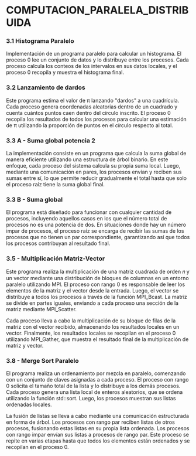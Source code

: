 # COMPUTACION_PARALELA_DISTRIBUIDA

### 3.1 Histograma Paralelo
Implementación de un programa paralelo para calcular un histograma. El proceso 0 lee un conjunto de datos y lo distribuye entre los procesos. Cada proceso calcula los conteos de los intervalos en sus datos locales, y el proceso 0 recopila y muestra el histograma final.

### 3.2 Lanzamiento de dardos
Este programa estima el valor de π lanzando "dardos" a una cuadrícula. Cada proceso genera coordenadas aleatorias dentro de un cuadrado y cuenta cuántos puntos caen dentro del círculo inscrito. El proceso 0 recopila los resultados de todos los procesos para calcular una estimación de π utilizando la proporción de puntos en el círculo respecto al total.

### 3.3 A - Suma global potencia 2
La implementación consiste en un programa que calcula la suma global de manera eficiente utilizando una estructura de árbol binario. En este enfoque, cada proceso del sistema calcula su propia suma local. Luego, mediante una comunicación en pares, los procesos envían y reciben sus sumas entre sí, lo que permite reducir gradualmente el total hasta que solo el proceso raíz tiene la suma global final.

### 3.3 B - Suma global 
El programa está diseñado para funcionar con cualquier cantidad de procesos, incluyendo aquellos casos en los que el número total de procesos no es una potencia de dos. En situaciones donde hay un número impar de procesos, el proceso raíz se encarga de recibir las sumas de los procesos que no tienen un par correspondiente, garantizando así que todos los procesos contribuyan al resultado final.

### 3.5 -  Multiplicación Matriz-Vector
Este programa realiza la multiplicación de una matriz cuadrada de orden 𝑛 y un vector mediante una distribución de bloques de columnas en un entorno paralelo utilizando MPI. El proceso con rango 0 es responsable de leer los elementos de la matriz y el vector desde la entrada. Luego, el vector se distribuye a todos los procesos a través de la función MPI_Bcast. La matriz se divide en partes iguales, enviando a cada proceso una sección de la matriz mediante MPI_Scatter.

Cada proceso lleva a cabo la multiplicación de su bloque de filas de la matriz con el vector recibido, almacenando los resultados locales en un vector. Finalmente, los resultados locales se recopilan en el proceso 0 utilizando MPI_Gather, que muestra el resultado final de la multiplicación de matriz y vector. 

### 3.8 - Merge Sort Paralelo
El programa realiza un ordenamiento por mezcla en paralelo, comenzando con un conjunto de claves asignadas a cada proceso. El proceso con rango 0 solicita el tamaño total de la lista y lo distribuye a los demás procesos. Cada proceso genera una lista local de enteros aleatorios, que se ordena utilizando la función std::sort. Luego, los procesos muestran sus listas ordenadas locales.

La fusión de listas se lleva a cabo mediante una comunicación estructurada en forma de árbol. Los procesos con rango par reciben listas de otros procesos, fusionando estas listas en su propia lista ordenada. Los procesos con rango impar envían sus listas a procesos de rango par. Este proceso se repite en varias etapas hasta que todos los elementos están ordenados y se recopilan en el proceso 0.
